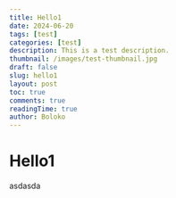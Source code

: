 ```yaml
---
title: Hello1
date: 2024-06-20
tags: [test]
categories: [test]
description: This is a test description.
thumbnail: /images/test-thumbnail.jpg
draft: false
slug: hello1
layout: post
toc: true
comments: true
readingTime: true
author: Boloko
---
```


# Hello1
asdasda


